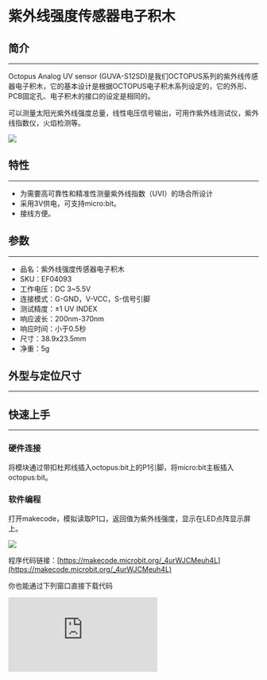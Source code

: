 # 紫外线强度传感器电子积木

## 简介
---

Octopus Analog UV sensor (GUVA-S12SD)是我们OCTOPUS系列的紫外线传感器电子积木，它的基本设计是根据OCTOPUS电子积木系列设定的，它的外形、PCB固定孔、电子积木的接口的设定是相同的。

可以测量太阳光紫外线强度总量，线性电压信号输出，可用作紫外线测试仪，紫外线指数仪，火焰检测等。



![](https://wiki-media-ef.oss-cn-hongkong.aliyuncs.com//images/04093_01.png)



## 特性
---
- 为需要高可靠性和精准性测量紫外线指数（UVI）的场合所设计
- 采用3V供电，可支持micro:bit。
- 接线方便。

## 参数
---
- 品名：紫外线强度传感器电子积木
- SKU：EF04093
- 工作电压：DC 3~5.5V
- 连接模式：G-GND，V-VCC，S-信号引脚
- 测试精度：±1 UV INDEX
- 响应波长：200nm-370nm
- 响应时间：小于0.5秒
- 尺寸：38.9x23.5mm
- 净重：5g

## 外型与定位尺寸
---


## 快速上手
---
### 硬件连接

将模块通过带扣杜邦线插入octopus:bit上的P1引脚，将micro:bit主板插入octopus:bit。



### 软件编程

打开makecode，模拟读取P1口，返回值为紫外线强度，显示在LED点阵显示屏上。

![](https://wiki-media-ef.oss-cn-hongkong.aliyuncs.com//images/04093_03.png)

程序代码链接：[https://makecode.microbit.org/_4urWJCMeuh4L](https://makecode.microbit.org/_4urWJCMeuh4L)

你也能通过下列窗口直接下载代码
<div
    style={{
        position: 'relative',
        paddingBottom: '60%',
        overflow: 'hidden',
    }}
>
    <iframe
        src="https://makecode.microbit.org/_4urWJCMeuh4L"
        frameborder="0"
        sandbox="allow-popups allow-forms allow-scripts allow-same-origin"
        style={{
            position: 'absolute',
            width: '100%',
            height: '100%',
        }}
    />
</div>

### 结果

点阵显示屏显示当前紫外线值。


## Python 编程

### 步骤 1
下载压缩包并解压[Octopus_MicroPython-master](https://github.com/lionyhw/Octopus_MicroPython/archive/master.zip)
打开[Python editor](https://python.microbit.org/v/2.0)

![](https://wiki-media-ef.oss-cn-hongkong.aliyuncs.com//images/05001_07.png)

为了给紫外线传感器编程，我们需要添加uvlevel.py。点击Load/Save，然后点击Show Files（1）下拉菜单，再点击Add file在本地找到下载并解压完成的Octopus_MicroPython-master文件夹，从中选择uvlevel.py添加进来。

![](https://wiki-media-ef.oss-cn-hongkong.aliyuncs.com//images/05001_08.png)
![](https://wiki-media-ef.oss-cn-hongkong.aliyuncs.com//images/05001_09.png)
![](https://wiki-media-ef.oss-cn-hongkong.aliyuncs.com//images/04093_10.png)

### 步骤 2
### 参考程序
```
from microbit import *
from uvlevel import *

s = UVLEVEL(pin1)
while True:
    display.scroll(s.get_uvlevel())
```


### 结果
- 通过LED矩阵显示紫外线传感器的返回值。


## 常见问题
